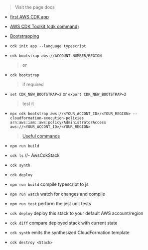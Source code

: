 > Visit the page docs

- [first AWS CDK app](https://docs.aws.amazon.com/cdk/v2/guide/hello_world.html)

- [AWS CDK Toolkit (cdk command)](https://docs.aws.amazon.com/cdk/v2/guide/cli.html)

- [Bootstrapping](https://docs.aws.amazon.com/cdk/v2/guide/bootstrapping.html)

- `cdk init app --language typescript`

- `cdk bootstrap aws://ACCOUNT-NUMBER/REGION`

  > or

- `cdk bootstrap `

  > if required

- `set CDK_NEW_BOOTSTRAP=2` or `export CDK_NEW_BOOTSTRAP=2`

  > test it

- `npx cdk bootstrap aws://<YOUR_ACCONT_ID>/<YOUR_REGION> --cloudformation-execution-policies arn:aws:iam::aws:policy/AdministratorAccess aws://<YOUR_ACCONT_ID>/<YOUR_REGION>`

  > [Useful commands]()

- `npm run build`
- `cdk ls` //- AwsCdkStack
- `cdk synth`
- `cdk deploy`

- `npm run build` compile typescript to js
- `npm run watch` watch for changes and compile
- `npm run test` perform the jest unit tests
- `cdk deploy` deploy this stack to your default AWS account/region
- `cdk diff` compare deployed stack with current state
- `cdk synth` emits the synthesized CloudFormation template

- `cdk destroy <Stack>`
